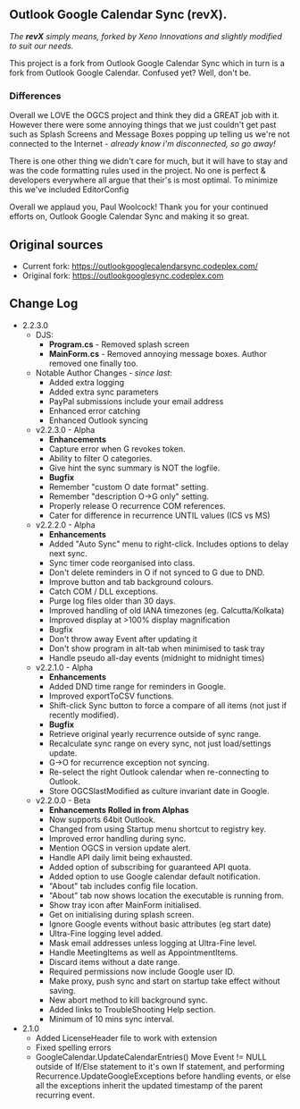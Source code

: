 ## Outlook Google Calendar Sync (revX).

_The **revX** simply means, forked by Xeno Innovations and slightly modified to suit our needs._

This project is a fork from Outlook Google Calendar Sync which in turn is a fork from Outlook Google Calendar. Confused yet?  Well, don't be.

### Differences
Overall we LOVE the OGCS project and think they did a GREAT job with it. However there were some annoying things that we just couldn't get past such as Splash Screens and Message Boxes popping up telling us we're not connected to the Internet - _already know i'm disconnected, so go away!_

There is one other thing we didn't care for much, but it will have to stay and was the code formatting rules used in the project. No one is perfect & developers everywhere all argue that their's is most optimal. To minimize this we've included EditorConfig 


Overall we applaud you, Paul Woolcock! Thank you for your continued efforts on, Outlook Google Calendar Sync and making it so great.


## Original sources
* Current fork: <https://outlookgooglecalendarsync.codeplex.com/>
* Original fork: <https://outlookgooglesync.codeplex.com>


## Change Log
* 2.2.3.0
    * DJS:
        * **Program.cs** - Removed splash screen
        * **MainForm.cs** - Removed annoying message boxes. Author removed one finally too.
    * Notable Author Changes - *since last*:
        * Added extra logging
        * Added extra sync parameters
        * PayPal submissions include your email address
        * Enhanced error catching
        * Enhanced Outlook syncing
    * v2.2.3.0 - Alpha
        * **Enhancements**
        - Capture error when G revokes token.
        - Ability to filter O categories.
        - Give hint the sync summary is NOT the logfile.
        * **Bugfix**
        - Remember "custom O date format" setting.
        - Remember "description O->G only" setting.
        - Properly release O recurrence COM references.
        - Cater for difference in recurrence UNTIL values (ICS vs MS)
    * v2.2.2.0 - Alpha
        * **Enhancements**
        - Added "Auto Sync" menu to right-click. Includes options to delay next sync.
        - Sync timer code reorganised into class.
        - Don't delete reminders in O if not synced to G due to DND.
        - Improve button and tab background colours.
        - Catch COM / DLL exceptions.
        - Purge log files older than 30 days.
        - Improved handling of old IANA timezones (eg. Calcutta/Kolkata)
        - Improved display at >100% display magnification
        * Bugfix
        - Don't throw away Event after updating it
        - Don't show program in alt-tab when minimised to task tray
        - Handle pseudo all-day events (midnight to midnight times)
    * v2.2.1.0 - Alpha
        * **Enhancements**
        - Added DND time range for reminders in Google.
        - Improved exportToCSV functions.
        - Shift-click Sync button to force a compare of all items (not just if recently modified).
        * **Bugfix**
        - Retrieve original yearly recurrence outside of sync range.
        - Recalculate sync range on every sync, not just load/settings update.
        - G->O for recurrence exception not syncing.
        - Re-select the right Outlook calendar when re-connecting to Outlook.
        - Store OGCSlastModified as culture invariant date in Google.
    * v2.2.0.0 - Beta
        * **Enhancements Rolled in from Alphas**
        - Now supports 64bit Outlook.
        - Changed from using Startup menu shortcut to registry key.
        - Improved error handling during sync.
        - Mention OGCS in version update alert.
        - Handle API daily limit being exhausted.
        - Added option of subscribing for guaranteed API quota.
        - Added option to use Google calendar default notification.
        - "About" tab includes config file location.
        - "About" tab now shows location the executable is running from.
        - Show tray icon after MainForm initialised.
        - Get on initialising during splash screen.
        - Ignore Google events without basic attributes (eg start date)
        - Ultra-Fine logging level added.
        - Mask email addresses unless logging at Ultra-Fine level.
        - Handle MeetingItems as well as AppointmentItems.
        - Discard items without a date range.
        - Required permissions now include Google user ID.
        - Make proxy, push sync and start on startup take effect without saving.
        - New abort method to kill background sync.
        - Added links to TroubleShooting Help section.
        - Minimum of 10 mins sync interval.
* 2.1.0
    * Added LicenseHeader file to work with extension
    * Fixed spelling errors
    * GoogleCalendar.UpdateCalendarEntries() Move Event != NULL outside of If/Else statement to it's own If statement, and performing Recurrence.UpdateGoogleExceptions before handling events, or else all the exceptions inherit the updated timestamp of the parent recurring event.
